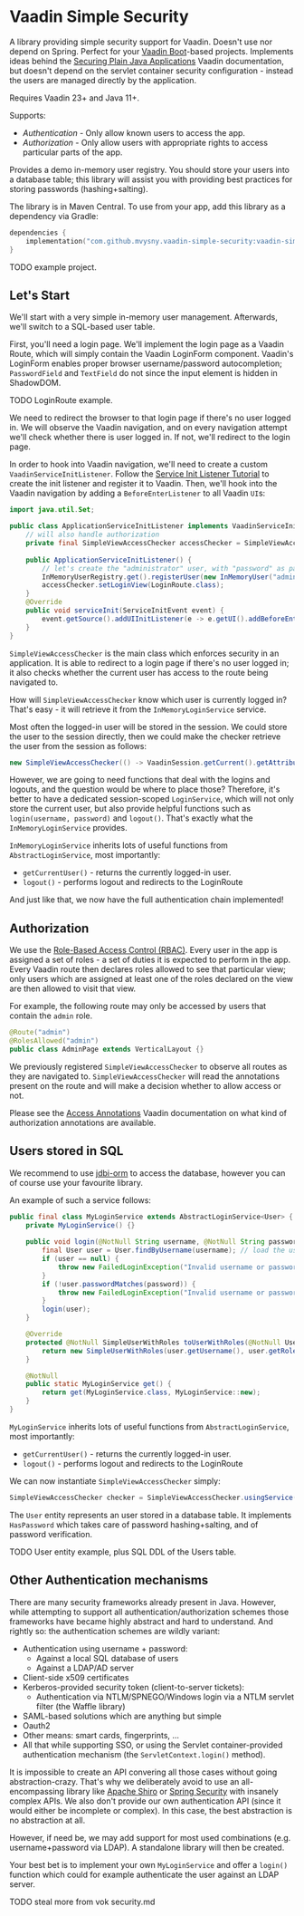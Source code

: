 # Vaadin Simple Security

A library providing simple security support for Vaadin. Doesn't use nor depend on Spring. Perfect for
your [Vaadin Boot](https://github.com/mvysny/vaadin-boot)-based projects.
Implements ideas behind the [Securing Plain Java Applications](https://vaadin.com/docs/latest/security/advanced-topics/securing-plain-java-app)
Vaadin documentation, but doesn't depend on the servlet container security configuration -
instead the users are managed directly by the application.

Requires Vaadin 23+ and Java 11+.

Supports:

* *Authentication* - Only allow known users to access the app.
* *Authorization* - Only allow users with appropriate rights to access particular parts of the app.

Provides a demo in-memory user registry. You should store your users into a database table;
this library will assist you with providing best practices for storing passwords (hashing+salting).

The library is in Maven Central. To use from your app, add this library as a dependency via Gradle:
```kotlin
dependencies {
    implementation("com.github.mvysny.vaadin-simple-security:vaadin-simple-security:0.2")
}
```

TODO example project.

## Let's Start

We'll start with a very simple in-memory user management. Afterwards, we'll switch to a SQL-based user table.

First, you'll need a login page. We'll implement the login page as a Vaadin Route, which will simply contain
the Vaadin LoginForm component. Vaadin's LoginForm enables proper browser username/password autocompletion;
`PasswordField` and `TextField` do not since the input element is hidden in ShadowDOM.

TODO LoginRoute example.

We need to redirect the browser to that login page if there's no user logged in.
We will observe the Vaadin navigation, and on every navigation attempt we'll check
whether there is user logged in. If not, we'll redirect to the login page.

In order to hook into Vaadin navigation, we'll need to create a custom `VaadinServiceInitListener`.
Follow the [Service Init Listener Tutorial](https://vaadin.com/docs/v14/flow/advanced/tutorial-service-init-listener) to create
the init listener and register it to Vaadin. Then, we'll hook into the Vaadin navigation
by adding a `BeforeEnterListener` to all Vaadin `UI`s:

```java
import java.util.Set;

public class ApplicationServiceInitListener implements VaadinServiceInitListener {
    // will also handle authorization
    private final SimpleViewAccessChecker accessChecker = SimpleViewAccessChecker.usingService(InMemoryLoginService::get);
    
    public ApplicationServiceInitListener() {
        // let's create the "administrator" user, with "password" as password, having the "admin" role.
        InMemoryUserRegistry.get().registerUser(new InMemoryUser("administrator", "password", Set.of("admin")));
        accessChecker.setLoginView(LoginRoute.class);
    }
    @Override
    public void serviceInit(ServiceInitEvent event) {
        event.getSource().addUIInitListener(e -> e.getUI().addBeforeEnterListener(accessChecker));
    }
}
```
`SimpleViewAccessChecker` is the main class which enforces security in an application.
It is able to redirect to a login page if there's no user logged in; it also checks whether
the current user has access to the route being navigated to.

How will `SimpleViewAccessChecker` know which user is currently logged in? That's easy -
it will retrieve it from the `InMemoryLoginService` service.

Most often the logged-in user will be stored in the session. We could store the user
to the session directly, then we could make the checker retrieve the user from the session
as follows:
```java
new SimpleViewAccessChecker(() -> VaadinSession.getCurrent().getAttribute(SimpleUserWithRoles.class));
```
However, we are going to need functions that deal with the logins and logouts, and the question would be
where to place those?
Therefore, it's better to have a dedicated session-scoped `LoginService`, which will not only store the current user,
but also provide helpful functions such as `login(username, password)` and `logout()`.
That's exactly what the `InMemoryLoginService` provides.

`InMemoryLoginService` inherits lots of useful functions from `AbstractLoginService`, most importantly:

* `getCurrentUser()` - returns the currently logged-in user.
* `logout()` - performs logout and redirects to the LoginRoute

And just like that, we now have the full authentication chain implemented!

## Authorization

We use the [Role-Based Access Control (RBAC)](https://en.wikipedia.org/wiki/Role-based_access_control).
Every user in the app is assigned
a set of roles - a set of duties it is expected to perform in the app. Every Vaadin route
then declares roles allowed to see that particular view; only users which are assigned at least one
of the roles declared on the view are then allowed to visit that view.

For example, the following route may only be accessed by users that contain the `admin` role.

```java
@Route("admin")
@RolesAllowed("admin")
public class AdminPage extends VerticalLayout {}
```

We previously registered `SimpleViewAccessChecker` to observe all routes as they are navigated to.
`SimpleViewAccessChecker` will read the annotations present on the route and will make a decision
whether to allow access or not.

Please see the [Access Annotations](https://vaadin.com/docs/latest/security/advanced-topics/securing-plain-java-app/#access-annotations)
Vaadin documentation on what kind of authorization annotations are available.

## Users stored in SQL

We recommend to use [jdbi-orm](https://gitlab.com/mvysny/jdbi-orm) to access the database,
however you can of course use your favourite library.

An example of such a service follows:
```java
public final class MyLoginService extends AbstractLoginService<User> {
    private MyLoginService() {}
    
    public void login(@NotNull String username, @NotNull String password) throws LoginException {
        final User user = User.findByUsername(username); // load the user from the database
        if (user == null) {
            throw new FailedLoginException("Invalid username or password");
        }
        if (!user.passwordMatches(password)) {
            throw new FailedLoginException("Invalid username or password");
        }
        login(user);
    }

    @Override
    protected @NotNull SimpleUserWithRoles toUserWithRoles(@NotNull User user) {
        return new SimpleUserWithRoles(user.getUsername(), user.getRoles());
    }

    @NotNull
    public static MyLoginService get() {
        return get(MyLoginService.class, MyLoginService::new);
    }
}
```

`MyLoginService` inherits lots of useful functions from `AbstractLoginService`, most importantly:

* `getCurrentUser()` - returns the currently logged-in user.
* `logout()` - performs logout and redirects to the LoginRoute

We can now instantiate `SimpleViewAccessChecker` simply:
```java
SimpleViewAccessChecker checker = SimpleViewAccessChecker.usingService(MyLoginService::get);
```

The `User` entity represents an user stored in a database table. It implements `HasPassword` which
takes care of password hashing+salting, and of password verification.

TODO User entity example, plus SQL DDL of the Users table.

## Other Authentication mechanisms

There are many security frameworks already present in Java. However, while attempting
to support all authentication/authorization schemes those frameworks have became highly
abstract and hard to understand. And rightly so: the authentication schemes are wildly
variant:

* Authentication using username + password:
    * Against a local SQL database of users
    * Against a LDAP/AD server
* Client-side x509 certificates
* Kerberos-provided security token (client-to-server tickets):
    * Authentication via NTLM/SPNEGO/Windows login via a NTLM servlet filter (the Waffle library)
* SAML-based solutions which are anything but simple
* Oauth2
* Other means: smart cards, fingerprints, ...
* All that while supporting SSO, or using the Servlet container-provided authentication mechanism
  (the `ServletContext.login()` method).

It is impossible to create an API convering all those cases without going abstraction-crazy.
That's why we deliberately avoid to use an all-encompassing library like [Apache Shiro](https://shiro.apache.org/)
or [Spring Security](https://projects.spring.io/spring-security/)
with insanely complex APIs. We also don't provide our own authentication API (since it would
either be incomplete or complex). In this case, the best abstraction is no abstraction at all.

However, if need be, we may add support for most used combinations (e.g. username+password via LDAP).
A standalone library will then be created.

Your best bet is to implement your own `MyLoginService` and offer a `login()` function which
could for example authenticate the user against an LDAP server.

TODO steal more from vok security.md
